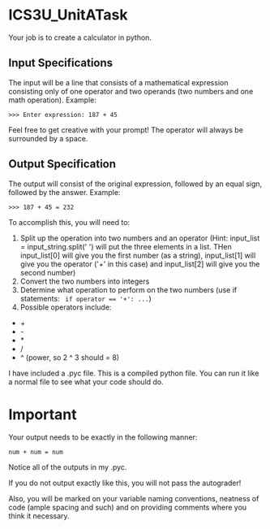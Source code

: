 # ICS3U_UnitATask

Your job is to create a calculator in python.

## Input Specifications
The input will be a line that consists of a mathematical expression consisting only of one operator and two operands (two numbers and one math operation).
Example:
```
>>> Enter expression: 187 + 45
```
Feel free to get creative with your prompt!
The operator will always be surrounded by a space.

## Output Specification
The output will consist of the original expression, followed by an equal sign, followed by the answer.
Example:
```
>>> 187 + 45 = 232
```

To accomplish this, you will need to:
1. Split up the operation into two numbers and an operator (Hint: input_list = input_string.split(' ') will put the three elements in a list. THen input_list[0] will give you the first number (as a string), input_list[1] will give you the operator ('+' in this case) and input_list[2] will give you the second number)
2. Convert the two numbers into integers
3. Determine what operation to perform on the two numbers (use if statements: ``` if operator == '+': ...```)
4. Possible operators include:
  * \+
  * \-
  * \*
  * /
  * ^ (power, so 2 ^ 3 should = 8) 

I have included a .pyc file. This is a compiled python file. You can run it like a normal file to see what your code should do. 

# Important
Your output needs to be exactly in the following manner:
```
num + num = num
```
Notice all of the outputs in my .pyc.

If you do not output exactly like this, you will not pass the autograder!

Also, you will be marked on your variable naming conventions, neatness of code (ample spacing and such) and on providing comments where you think it necessary.
